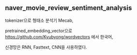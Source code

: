 ## naver_movie_review_sentiment_analysis
 tokenizer으로 형태소 분석기 Mecab,
 
 pretrained_embedding_vector으로 https://github.com/Kyubyong/wordvectors 에서 한국어,
 
 신경망은 RNN, Fasttext, CNN을 사용하였다. 
